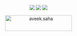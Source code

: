 <p align="center">
  <img height="auto" width="auto" src ="https://github-readme-stats.vercel.app/api?username=gobliggg&show_icons=true&count_private=true&theme=calm_pink&hide_border=true&hide=issues,contribs&bg_color=00000000">
  <img height="auto" width="auto" src ="https://github-readme-stats.vercel.app/api/top-langs/?username=gobliggg&layout=compact&hide_border=true&theme=calm_pink&bg_color=00000000&langs_count=6&hide=jupyter%20notebook,tex,css,php&exclude_repo=Pacman-AI">
  <img src ="https://github-readme-streak-stats.herokuapp.com?user=gobliggg&theme=calm_pink&hide_border=true&background=FFFFFF00">
</p>
<p align="center">
  <a href="https://www.buymeacoffee.com/gobliggg"> <img align="center" src="https://cdn.buymeacoffee.com/buttons/v2/default-orange.png" height="50" width="210" alt="aveek.saha" /></a>
</p>
